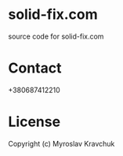 # solid-fix.com
source code for solid-fix.com

# Contact
+380687412210

# License
Copyright (c) Myroslav Kravchuk

